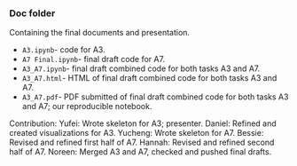 ### Doc folder

Containing the final documents and presentation.
* `A3.ipynb`- code for A3. 
* `A7 Final.ipynb`- final draft code for A7.
* `A3_A7.ipynb`- final draft combined code for both tasks A3 and A7.
* `A3_A7.html`- HTML of final draft combined code for both tasks A3 and A7.
* `A3_A7.pdf`- PDF submitted of final draft combined code for both tasks A3 and A7; our reproducible notebook.  

Contribution:
Yufei: Wrote skeleton for A3; presenter.
Daniel: Refined and created visualizations for A3.
Yucheng: Wrote skeleton for A7.
Bessie: Revised and refined first half of A7.
Hannah: Revised and refined second half of A7.
Noreen: Merged A3 and A7, checked and pushed final drafts.